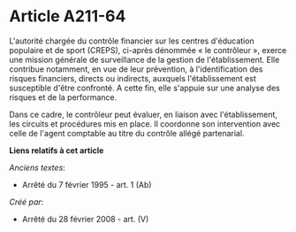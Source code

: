 # Article A211-64

L'autorité chargée du contrôle financier sur les centres d'éducation populaire et de sport (CREPS), ci-après dénommée « le
contrôleur », exerce une mission générale de surveillance de la gestion de l'établissement. Elle contribue notamment, en vue
de leur prévention, à l'identification des risques financiers, directs ou indirects, auxquels l'établissement est susceptible
d'être confronté. A cette fin, elle s'appuie sur une analyse des risques et de la performance.

Dans ce cadre, le contrôleur peut évaluer, en liaison avec l'établissement, les circuits et procédures mis en place. Il
coordonne son intervention avec celle de l'agent comptable au titre du contrôle allégé partenarial.

**Liens relatifs à cet article**

_Anciens textes_:

  - Arrêté du 7 février 1995 - art. 1 (Ab)

_Créé par_:

  - Arrêté du 28 février 2008 - art. (V)
